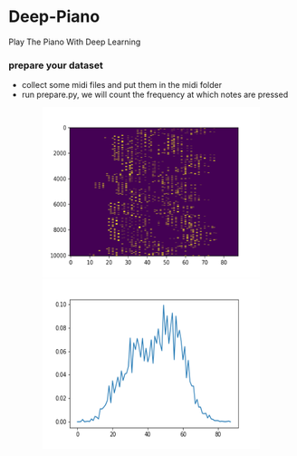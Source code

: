 # Deep-Piano
Play The Piano With Deep Learning
### prepare your dataset
- collect some midi files and put them in the midi folder
- run prepare.py, we will count the frequency at which notes are pressed
<div align="center">
  <img src="images/sequence.png" height="300" width="384" >
  <img src="images/count.png" height="300" width="384" >
</div>
